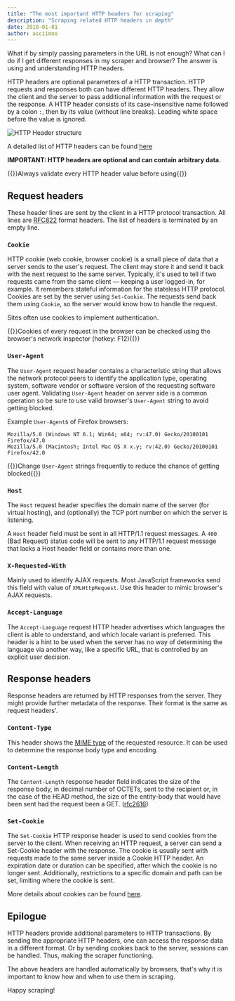 ```yaml
---
title: "The most important HTTP headers for scraping"
description: "Scraping related HTTP headers in depth"
date: 2018-01-01
author: asciimoo
---
```


What if by simply passing parameters in the URL is not enough? What can I do if I get different responses in my scraper and browser?
The answer is using and understanding HTTP headers.

HTTP headers are optional parameters of a HTTP transaction. HTTP requests and responses both can have different HTTP headers.
They allow the client and the server to pass additional information with the request or the response. A HTTP header consists of its case-insensitive name followed by a colon `:`, then by its value (without line breaks). Leading white space before the value is ignored.

![HTTP Header structure](/http_header_struct.jpg)

A detailed list of HTTP headers can be found [here](https://en.wikipedia.org/wiki/List_of_HTTP_header_fields)

**IMPORTANT: HTTP headers are optional and can contain arbitrary data.**

{{<tip>}}Always validate every HTTP header value before using{{</tip>}}


## Request headers

These header lines are sent by the client in a HTTP protocol transaction. All lines are [RFC822](https://www.w3.org/Protocols/rfc822/3_Lexical.html#z1) format headers. The list of headers is terminated by an empty line.


### `Cookie`

HTTP cookie (web cookie, browser cookie) is a small piece of data that a server sends to the user's request. The client may store it and send it back with the next request to the same server. Typically, it's used to tell if two requests came from the same client — keeping a user logged-in, for example. It remembers stateful information for the stateless HTTP protocol.
Cookies are set by the server using `Set-Cookie`. The requests send back them using `Cookie`, so the server would know how to handle the request.

Sites often use cookies to implement authentication.

{{<tip>}}Cookies of every request in the browser can be checked using the browser's network inspector (hotkey: F12){{</tip>}}


### `User-Agent`

The `User-Agent` request header contains a characteristic string that allows the network protocol peers to identify the application type, operating system, software vendor or software version of the requesting software user agent. Validating `User-Agent` header on server side is a common operation so be sure to use valid browser's `User-Agent` string to avoid getting blocked.

Example `User-Agent`s of Firefox browsers:
```
Mozilla/5.0 (Windows NT 6.1; Win64; x64; rv:47.0) Gecko/20100101 Firefox/47.0
Mozilla/5.0 (Macintosh; Intel Mac OS X x.y; rv:42.0) Gecko/20100101 Firefox/42.0
```

{{<tip>}}Change `User-Agent` strings frequently to reduce the chance of getting blocked{{</tip>}}


### `Host`

The `Host` request header specifies the domain name of the server (for virtual hosting), and (optionally) the TCP port number on which the server is listening.

A `Host` header field must be sent in all HTTP/1.1 request messages. A `400` (Bad Request) status code will be sent to any HTTP/1.1 request message that lacks a Host header field or contains more than one.


### `X-Requested-With`

Mainly used to identify AJAX requests. Most JavaScript frameworks send this field with value of `XMLHttpRequest`. Use this header to mimic browser's AJAX requests.


### `Accept-Language`

The `Accept-Language` request HTTP header advertises which languages the client is able to understand, and which locale variant is preferred. This header is a hint to be used when the server has no way of determining the language via another way, like a specific URL, that is controlled by an explicit user decision.


## Response headers

Response headers are returned by HTTP responses from the server. They might provide further metadata of the response. Their format is the same as request headers'.


### `Content-Type`

This header shows the [MIME type](https://en.wikipedia.org/wiki/Media_type) of the requested resource. It can be used to determine the response body type and encoding.


### `Content-Length`

The `Content-Length` response header field indicates the size of the response body, in decimal number of OCTETs, sent to the recipient or, in the case of the HEAD method, the size of the entity-body that would have been sent had the request been a GET. ([rfc2616](http://www.w3.org/Protocols/rfc2616/rfc2616-sec14.html))


### `Set-Cookie`

The `Set-Cookie` HTTP response header is used to send cookies from the server to the client. When receiving an HTTP request, a server can send a Set-Cookie header with the response. The cookie is usually sent with requests made to the same server inside a Cookie HTTP header. An expiration date or duration can be specified, after which the cookie is no longer sent. Additionally, restrictions to a specific domain and path can be set, limiting where the cookie is sent.

More details about cookies can be found [here](https://en.wikipedia.org/wiki/HTTP_cookie).


## Epilogue

HTTP headers provide additional parameters to HTTP transactions. By sending the appropriate HTTP headers, one can access the response data in a different format. Or by sending cookies back to the server, sessions can be handled. Thus, making the scraper functioning.

The above headers are handled automatically by browsers, that's why it is important to know how and when to use them in scraping.

Happy scraping!
